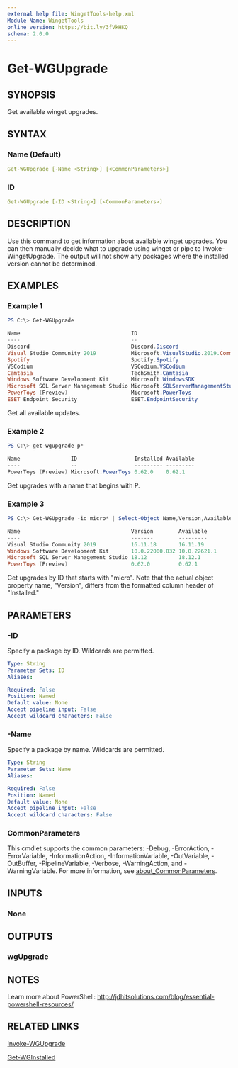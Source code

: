 ```yaml
---
external help file: WingetTools-help.xml
Module Name: WingetTools
online version: https://bit.ly/3fVkHKQ
schema: 2.0.0
---
```


# Get-WGUpgrade

## SYNOPSIS

Get available winget upgrades.

## SYNTAX

### Name (Default)

```yaml
Get-WGUpgrade [-Name <String>] [<CommonParameters>]
```

### ID

```yaml
Get-WGUpgrade [-ID <String>] [<CommonParameters>]
```

## DESCRIPTION

Use this command to get information about available winget upgrades. You can then manually decide what to upgrade using winget or pipe to Invoke-WingetUpgrade. The output will not show any packages where the installed version cannot be determined.

## EXAMPLES

### Example 1

```powershell
PS C:\> Get-WGUpgrade

Name                                   ID                                    Installed            Available
----                                   --                                    ---------            ---------
Discord                                Discord.Discord                       1.0.9005             1.0.9006
Visual Studio Community 2019           Microsoft.VisualStudio.2019.Community 16.11.18             16.11.19
Spotify                                Spotify.Spotify                       1.1.91.824.g07f1e963 1.1.93.896.g3ae3b4f3
VSCodium                               VSCodium.VSCodium                     1.71.1.22256         1.71.2.22258
Camtasia                               TechSmith.Camtasia                    22.0.4.39133         22.1.1.39848
Windows Software Development Kit       Microsoft.WindowsSDK                  10.0.22000.832       10.0.22621.1
Microsoft SQL Server Management Studio Microsoft.SQLServerManagementStudio   18.12                18.12.1
PowerToys (Preview)                    Microsoft.PowerToys                   0.62.0               0.62.1
ESET Endpoint Security                 ESET.EndpointSecurity                 9.0.2046.0           9.1.2057.0
```

Get all available updates.

### Example 2

```powershell
PS C:\> get-wgupgrade p*

Name                ID                  Installed Available
----                --                  --------- ---------
PowerToys (Preview) Microsoft.PowerToys 0.62.0    0.62.1
```

Get upgrades with a name that begins with P.

### Example 3

```powershell
PS C:\> Get-WGUpgrade -id micro* | Select-Object Name,Version,Available

Name                                   Version        Available
----                                   -------        ---------
Visual Studio Community 2019           16.11.18       16.11.19
Windows Software Development Kit       10.0.22000.832 10.0.22621.1
Microsoft SQL Server Management Studio 18.12          18.12.1
PowerToys (Preview)                    0.62.0         0.62.1
```

Get upgrades by ID that starts with "micro". Note that the actual object property name, "Version", differs from the formatted column header of "Installed."

## PARAMETERS

### -ID

Specify a package by ID. Wildcards are permitted.

```yaml
Type: String
Parameter Sets: ID
Aliases:

Required: False
Position: Named
Default value: None
Accept pipeline input: False
Accept wildcard characters: False
```

### -Name

Specify a package by name. Wildcards are permitted.

```yaml
Type: String
Parameter Sets: Name
Aliases:

Required: False
Position: Named
Default value: None
Accept pipeline input: False
Accept wildcard characters: False
```

### CommonParameters

This cmdlet supports the common parameters: -Debug, -ErrorAction, -ErrorVariable, -InformationAction, -InformationVariable, -OutVariable, -OutBuffer, -PipelineVariable, -Verbose, -WarningAction, and -WarningVariable. For more information, see [about_CommonParameters](http://go.microsoft.com/fwlink/?LinkID=113216).

## INPUTS

### None

## OUTPUTS

### wgUpgrade

## NOTES

Learn more about PowerShell: http://jdhitsolutions.com/blog/essential-powershell-resources/

## RELATED LINKS

[Invoke-WGUpgrade](Invoke-WGUpgrade.md)

[Get-WGInstalled](Get-WGInstalled.md)
